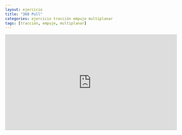 ```yaml
---
layout: ejercicio
title: "360 Pull"
categories: ejercicio tracción empuje multiplanar
tags: [tracción, empuje, multiplanar]
---
```


<div class="video-responsive">
<iframe width="560" height="315" src="https://www.youtube.com/embed/6oA8ttyW38s" title="YouTube video player" frameborder="0" allow="accelerometer; autoplay; clipboard-write; encrypted-media; gyroscope; picture-in-picture" allowfullscreen></iframe>
</div>
